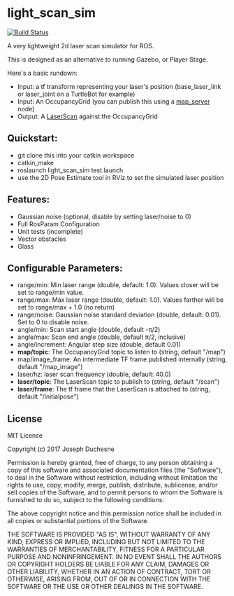 # light_scan_sim

[![Build Status](http://build.ros.org/job/Idev__light_scan_sim__ubuntu_trusty_amd64/badge/icon)](http://build.ros.org/job/Idev__light_scan_sim__ubuntu_trusty_amd64)

A very lightweight 2d laser scan simulator for ROS.

This is designed as an alternative to running Gazebo, or Player Stage. 

Here's a basic rundown:
- Input: a tf transform representing your laser's position (base_laser_link or laser_joint on a TurtleBot for example)
- Input: An OccupancyGrid (you can publish this using a [map_server](http://wiki.ros.org/map_server) node)
- Output: A [LaserScan](http://docs.ros.org/api/sensor_msgs/html/msg/LaserScan.html) against the OccupancyGrid

## Quickstart:
- git clone this into your catkin workspace
- catkin_make
- roslaunch light_scan_sim test.launch
- use the 2D Pose Estimate tool in RViz to set the simulated laser position

## Features:
- Gaussian noise (optional, disable by setting laser/noise to 0)
- Full RosParam Configuration
- Unit tests (incomplete)
- Vector obstacles
- Glass

## Configurable Parameters:
- range/min: Min laser range (double, default: 1.0). Values closer will be set to range/min value.
- range/max: Max laser range (double, default: 1.0). Values farther will be set to range/max + 1.0 (no return)
- range/noise: Gaussian noise standard deviation (double, default: 0.01). Set to 0 to disable noise.
- angle/min: Scan start angle (double, default -π/2)
- angle/max: Scan end angle (double, default π/2, inclusive)
- angle/increment: Angular step size (double, default 0.01)
- **map/topic**: The OccupancyGrid topic to listen to (string, default "/map")
- map/image_frame: An intermediate TF frame published internally (string, default "/map_image")
- laser/hz: laser scan frequency (double, default: 40.0)
- **laser/topic**: The LaserScan topic to publish to (string, default "/scan")
- **laser/frame**: The tf frame that the LaserScan is attached to  (string, default "/initialpose")

## License

MIT License

Copyright (c) 2017 Joseph Duchesne

Permission is hereby granted, free of charge, to any person obtaining a copy
of this software and associated documentation files (the "Software"), to deal
in the Software without restriction, including without limitation the rights
to use, copy, modify, merge, publish, distribute, sublicense, and/or sell
copies of the Software, and to permit persons to whom the Software is
furnished to do so, subject to the following conditions:

The above copyright notice and this permission notice shall be included in all
copies or substantial portions of the Software.

THE SOFTWARE IS PROVIDED "AS IS", WITHOUT WARRANTY OF ANY KIND, EXPRESS OR
IMPLIED, INCLUDING BUT NOT LIMITED TO THE WARRANTIES OF MERCHANTABILITY,
FITNESS FOR A PARTICULAR PURPOSE AND NONINFRINGEMENT. IN NO EVENT SHALL THE
AUTHORS OR COPYRIGHT HOLDERS BE LIABLE FOR ANY CLAIM, DAMAGES OR OTHER
LIABILITY, WHETHER IN AN ACTION OF CONTRACT, TORT OR OTHERWISE, ARISING FROM,
OUT OF OR IN CONNECTION WITH THE SOFTWARE OR THE USE OR OTHER DEALINGS IN THE
SOFTWARE.
